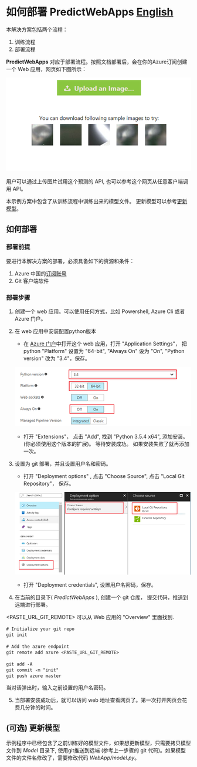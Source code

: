 # 如何部署 PredictWebApps [English](README-EN.md)

本解决方案包括两个流程：
1. 训练流程
2. 部署流程

**PredictWebApps** 对应于部署流程。按照文档部署后，会在你的Azure订阅创建一个 Web 应用，网页如下图所示：

 ![WebPage](webPage.png "Web Page")

用户可以通过上传图片试用这个预测的 API, 也可以参考这个网页从任意客户端调用 API。

本示例方案中包含了从训练流程中训练出来的模型文件。 更新模型可以参考[更新模型](#可选-更新模型)。

## 如何部署

### 部署前提
要进行本解决方案的部署，必须具备如下的资源和条件：
1. Azure 中国的[订阅账号](https://www.azure.cn/)
2. Git 客户端软件

### 部署步骤
1. 创建一个 web 应用。可以使用任何方式，比如 Powershell, Azure Cli 或者 Azure 门户。
2. 在 web 应用中安装配置python版本
    + 在 [Azure 门户](https://portal.azure.cn/)中打开这个 web 应用，打开 "Application Settings"， 把 python "Platform" 设置为 "64-bit", "Always On" 设为 "On", "Python version" 改为 "3.4"，保存。

    ![WebAppSetting](webSetting.png "WebApp Setting")

    + 打开 "Extensions"， 点击 "Add", 找到 "Python 3.5.4 x64", 添加安装。 (你必须使用这个版本的扩展)。 等待安装成功。 如果安装失败了就再添加一次。

3. 设置为 git 部署，并且设置用户名和密码。
    + 打开 "Deployment options" , 点击 "Choose Source", 点击 "Local Git Repository"， 保存。

    ![Set Git as Deplyment options](enablegit.png "enablegit")

    + 打开 "Deployment credentials", 设置用户名密码，保存。

4. 在当前的目录下( *PredictWebApps* ), 创建一个 git 仓库， 提交代码，推送到远端进行部署。

<PASTE_URL_GIT_REMOTE> 可以从 Web 应用的 "Overview" 里面找到.
``` git
# Initialize your git repo
git init

# Add the azure endpoint
git remote add azure <PASTE_URL_GIT_REMOTE>

git add -A
git commit -m "init"
git push azure master

```
当对话弹出时，输入之前设置的用户名密码。

5. 当部署安装成功后，就可以访问 web 地址查看网页了。第一次打开网页会花费几分钟的时间。

## (可选) 更新模型
示例程序中已经包含了之前训练好的模型文件，如果想更新模型，只需要拷贝模型文件到 *Model* 目录下, 使用git推送到远端 (参考上一步骤的 git 代码)。如果模型文件的文件名修改了，需要修改代码 *WebApp/model.py*。